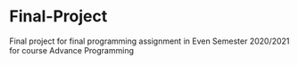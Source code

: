 # Final-Project
Final project for final programming assignment in Even Semester 2020/2021 for course Advance Programming 

